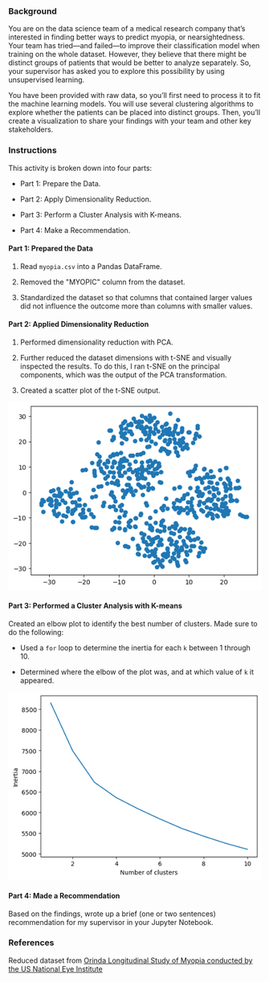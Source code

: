 <div id="bootcamp"><img style="display: none;" src="https://static.bc-edx.com/data/dl-1-1/m20/lms/img/banner.jpg" alt="lesson banner" />

### Background

You are on the data science team of a medical research company that’s interested in finding better ways to predict myopia, or nearsightedness. Your team has tried&mdash;and failed&mdash;to improve their classification model when training on the whole dataset. However, they believe that there might be distinct groups of patients that would be better to analyze separately. So, your supervisor has asked you to explore this possibility by using unsupervised learning.

You have been provided with raw data, so you’ll first need to process it to fit the machine learning models. You will use several clustering algorithms to explore whether the patients can be placed into distinct groups. Then, you’ll create a visualization to share your findings with your team and other key stakeholders.

### Instructions

This activity is broken down into four parts:

* Part 1: Prepare the Data.

* Part 2: Apply Dimensionality Reduction.

* Part 3: Perform a Cluster Analysis with K-means.

* Part 4: Make a Recommendation.

#### Part 1: Prepared the Data

1. Read `myopia.csv` into a Pandas DataFrame.

2. Removed the "MYOPIC" column from the dataset.

3. Standardized the dataset so that columns that contained larger values did not influence the outcome more than columns with smaller values.

#### Part 2: Applied Dimensionality Reduction

1. Performed dimensionality reduction with PCA.

2. Further reduced the dataset dimensions with t-SNE and visually inspected the results. To do this, I ran t-SNE on the principal components, which was the output of the PCA transformation.

3. Created a scatter plot of the t-SNE output.

![scatter_plot](https://github.com/Kaludii/unsupervised-machine-learning-challenge/blob/main/Images/scatter_plot.png?raw=true)

#### Part 3: Performed a Cluster Analysis with K-means

Created an elbow plot to identify the best number of clusters. Made sure to do the following:

* Used a `for` loop to determine the inertia for each `k` between 1 through 10.

* Determined where the elbow of the plot was, and at which value of `k` it appeared.

![cluster_analysis_kmeans](https://github.com/Kaludii/unsupervised-machine-learning-challenge/blob/main/Images/cluster_analysis_kmeans.png?raw=true)

#### Part 4: Made a Recommendation

Based on the findings, wrote up a brief (one or two sentences) recommendation for my supervisor in your Jupyter Notebook.

### References

Reduced dataset from [Orinda Longitudinal Study of Myopia conducted by the US National Eye Institute](https://clinicaltrials.gov/ct2/show/NCT00000169)
